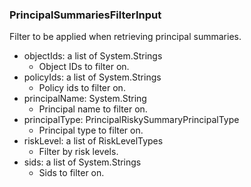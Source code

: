 ### PrincipalSummariesFilterInput
Filter to be applied when retrieving principal summaries.

- objectIds: a list of System.Strings
  - Object IDs to filter on.
- policyIds: a list of System.Strings
  - Policy ids to filter on.
- principalName: System.String
  - Principal name to filter on.
- principalType: PrincipalRiskySummaryPrincipalType
  - Principal type to filter on.
- riskLevel: a list of RiskLevelTypes
  - Filter by risk levels.
- sids: a list of System.Strings
  - Sids to filter on.
